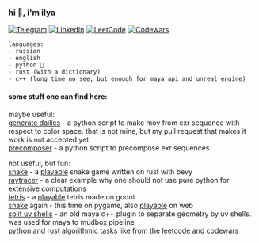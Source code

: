 <!--
### Hi there 👋


**blockinhead/blockinhead** is a ✨ _special_ ✨ repository because its `README.md` (this file) appears on your GitHub profile.

Here are some ideas to get you started:

- 🔭 I’m currently working on ...
- 🌱 I’m currently learning ...
- 👯 I’m looking to collaborate on ...
- 🤔 I’m looking for help with ...
- 💬 Ask me about ...
- 📫 How to reach me: ...
- 😄 Pronouns: ...
- ⚡ Fun fact: ...
-->
### hi 👋, i'm ilya
  
  
[![Telegram](https://img.shields.io/badge/Telegram-2CA5E0?style=for-the-badge&logo=telegram&logoColor=white)](https://t.me/blockinhead)
[![LinkedIn](https://img.shields.io/badge/linkedin-%230077B5.svg?style=for-the-badge&logo=linkedin&logoColor=white)](https://www.linkedin.com/in/blockinhead/)
[![LeetCode](https://img.shields.io/badge/LeetCode-000000?style=for-the-badge&logo=LeetCode&logoColor=#d16c06)](https://leetcode.com/blockinhead/)
[![Codewars](https://img.shields.io/badge/Codewars-B1361E?style=for-the-badge&logo=codewars&logoColor=grey)](https://www.codewars.com/users/blockinhead)  

```  
languages:
- russian
- english
- python 🐍
- rust (with a dictionary)
- c++ (long time no see, but enough for maya api and unreal engine)
```

#### some stuff one can find here:  
maybe useful:  
[generate dailies](https://github.com/blockinhead/generate-dailies) - a python script to make mov from exr sequence with respect to color space. that is not mine, but my pull request that makes it work is not accepted yet.  
[precomposer](https://github.com/blockinhead/oiio_precompose) - a python script to precompose exr sequences

not useful, but fun:  
[snake](https://github.com/blockinhead/bevy_snake) - a [playable](https://blockinhead.github.io/bevy_snake/) snake game written on rust with bevy  
[raytracer](https://github.com/blockinhead/rtiow) - a clear example why one should not use pure python for extensive computations  
[tetris](https://github.com/blockinhead/tet-tris) - a [playable](https://blockinhead.github.io/tet-tris/) tetris made on godot  
[snake](https://github.com/blockinhead/py_snake) again - this time on pygame, also [playable](https://blockinhead.github.io/py_snake/) on web  
[split uv shells](https://github.com/blockinhead/splitUvShells) - an old maya c++ plugin to separate geometry by uv shells. was used for maya to mudbox pipeline  
[python](https://github.com/blockinhead/algo_python) and [rust](https://github.com/blockinhead/algo_rust) algorithmic tasks like from the leetcode and codewars    
